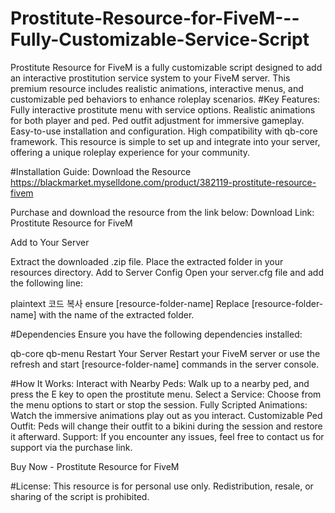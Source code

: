 # Prostitute-Resource-for-FiveM---Fully-Customizable-Service-Script
Prostitute Resource for FiveM is a fully customizable script designed to add an interactive prostitution service system to your FiveM server. This premium resource includes realistic animations, interactive menus, and customizable ped behaviors to enhance roleplay scenarios.
 #Key Features:                
Fully interactive prostitute menu with service options.
Realistic animations for both player and ped.
Ped outfit adjustment for immersive gameplay.
Easy-to-use installation and configuration.
High compatibility with qb-core framework.
This resource is simple to set up and integrate into your server, offering a unique roleplay experience for your community.

  #Installation Guide:
Download the Resource
 https://blackmarket.myselldone.com/product/382119-prostitute-resource-fivem

Purchase and download the resource from the link below:
Download Link: Prostitute Resource for FiveM

Add to Your Server

Extract the downloaded .zip file.
Place the extracted folder in your resources directory.
Add to Server Config
Open your server.cfg file and add the following line:

plaintext
코드 복사
ensure [resource-folder-name]
Replace [resource-folder-name] with the name of the extracted folder.

#Dependencies
Ensure you have the following dependencies installed:

qb-core
qb-menu
Restart Your Server
Restart your FiveM server or use the refresh and start [resource-folder-name] commands in the server console.

#How It Works:
Interact with Nearby Peds:
Walk up to a nearby ped, and press the E key to open the prostitute menu.
Select a Service:
Choose from the menu options to start or stop the session.
Fully Scripted Animations:
Watch the immersive animations play out as you interact.
Customizable Ped Outfit:
Peds will change their outfit to a bikini during the session and restore it afterward.
Support:
If you encounter any issues, feel free to contact us for support via the purchase link.

Buy Now - Prostitute Resource for FiveM


#License:
This resource is for personal use only. Redistribution, resale, or sharing of the script is prohibited.

